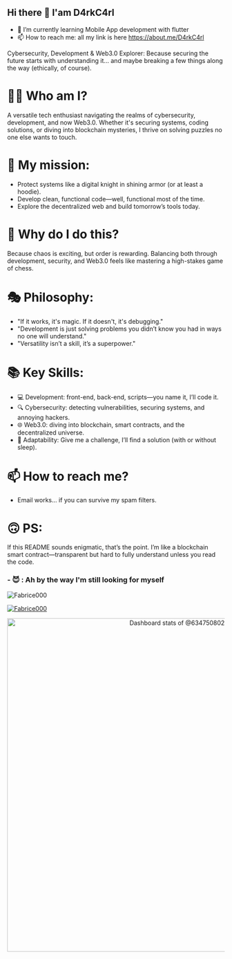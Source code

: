 ## Hi there 👋 I'am D4rkC4rl 

- 🌱 I’m currently learning Mobile App development with flutter
- 📫 How to reach me: all my link is here https://about.me/D4rkC4rl

Cybersecurity, Development & Web3.0 Explorer: Because securing the future starts with understanding it… and maybe breaking a few things along the way (ethically, of course).  

# 👨‍💻 Who am I?
A versatile tech enthusiast navigating the realms of cybersecurity, development, and now Web3.0. Whether it's securing systems, coding solutions, or diving into blockchain mysteries, I thrive on solving puzzles no one else wants to touch.  

# 🔐 My mission:
- Protect systems like a digital knight in shining armor (or at least a hoodie).  
- Develop clean, functional code—well, functional most of the time.  
- Explore the decentralized web and build tomorrow’s tools today.  

# 🤔 Why do I do this?
Because chaos is exciting, but order is rewarding. Balancing both through development, security, and Web3.0 feels like mastering a high-stakes game of chess.  

# 🎭 Philosophy:
- "If it works, it's magic. If it doesn't, it's debugging."  
- "Development is just solving problems you didn’t know you had in ways no one will understand."  
- "Versatility isn’t a skill, it’s a superpower." 

# 📚 Key Skills:
- 💻 Development: front-end, back-end, scripts—you name it, I’ll code it.  
- 🔍 Cybersecurity: detecting vulnerabilities, securing systems, and annoying hackers.  
- 🌐 Web3.0: diving into blockchain, smart contracts, and the decentralized universe.  
- 🚀 Adaptability: Give me a challenge, I’ll find a solution (with or without sleep).  

# 📫 How to reach me?
- Email works… if you can survive my spam filters.  

# 🙃 PS:
If this README sounds enigmatic, that’s the point. I’m like a blockchain smart contract—transparent but hard to fully understand unless you read the code. 
  ### - 😈 : Ah by the way I'm still looking for myself

<p align="left"> <img src="https://komarev.com/ghpvc/?username=Fabrice000&label=Profile%20views&color=0e75b6&style=flat" alt="Fabrice000" /> </p>

<p align="left"> <a href="https://github.com/ryo-ma/github-profile-trophy"><img src="https://github-profile-trophy.vercel.app/?username=Fabrice000" alt="Fabrice000" /></a> </p>
<!--
**Fabrice000/Fabrice000** is a ✨ _special_ ✨ repository because its `README.md` (this file) appears on your GitHub profile.

Here are some ideas to get you started:

- 🔭 I’m currently working on ...
- 🌱 I’m currently learning ...
- 👯 I’m looking to collaborate on ...
- 🤔 I’m looking for help with ...
- 💬 Ask me about ...
- 📫 How to reach me: ...
- 😄 Pronouns: ...
- ⚡ Fun fact: ...
-->
<!-- Copy-paste in your Readme.md file -->

<a href="https://next.ossinsight.io/widgets/official/compose-user-dashboard-stats?user_id=12960671" target="_blank" style="display: block" align="center">
  <picture>
    <source media="(prefers-color-scheme: dark)" srcset="https://next.ossinsight.io/widgets/official/compose-user-dashboard-stats/thumbnail.png?user_id=12960671&image_size=auto&color_scheme=dark" width="771" height="auto">
    <img alt="Dashboard stats of @634750802" src="https://next.ossinsight.io/widgets/official/compose-user-dashboard-stats/thumbnail.png?user_id=12960671&image_size=auto&color_scheme=light" width="771" height="auto">
  </picture>
</a>

<!-- Made with [OSS Insight](https://ossinsight.io/) -->
